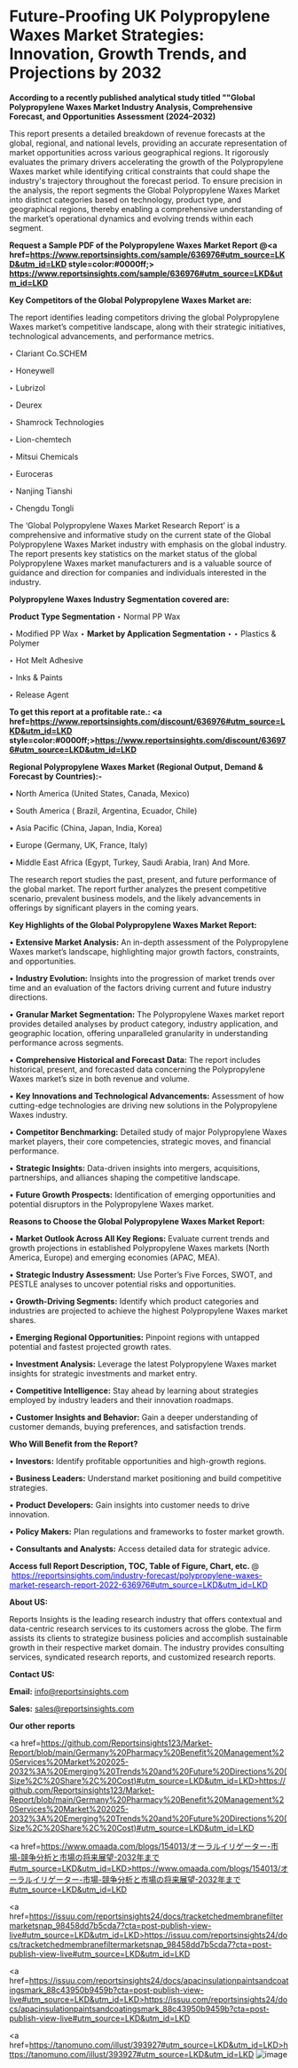 # Future-Proofing UK Polypropylene Waxes Market Strategies: Innovation, Growth Trends, and Projections by 2032

<strong>According to a recently published analytical study titled ""Global Polypropylene Waxes Market Industry Analysis, Comprehensive Forecast, and Opportunities Assessment (2024–2032)</strong>

This report presents a detailed breakdown of revenue forecasts at the global, regional, and national levels, providing an accurate representation of market opportunities across various geographical regions. It rigorously evaluates the primary drivers accelerating the growth of the Polypropylene Waxes market while identifying critical constraints that could shape the industry's trajectory throughout the forecast period. To ensure precision in the analysis, the report segments the Global Polypropylene Waxes Market into distinct categories based on technology, product type, and geographical regions, thereby enabling a comprehensive understanding of the market’s operational dynamics and evolving trends within each segment.

<strong>Request a Sample PDF of the Polypropylene Waxes Market Report </strong><strong>@<a href=https://www.reportsinsights.com/sample/636976#utm_source=LKD&utm_id=LKD style=color:#0000ff;> https://www.reportsinsights.com/sample/636976#utm_source=LKD&utm_id=LKD</a></strong></font>

<strong>Key Competitors of the Global Polypropylene Waxes Market are:</strong>

The report identifies leading competitors driving the global Polypropylene Waxes market’s competitive landscape, along with their strategic initiatives, technological advancements, and performance metrics.

‣ Clariant
 Co.SCHEM

‣ Honeywell

‣ Lubrizol

‣ Deurex

‣ Shamrock Technologies

‣ Lion-chemtech

‣ Mitsui Chemicals

‣ Euroceras

‣ Nanjing Tianshi

‣ Chengdu Tongli

The ‘Global Polypropylene Waxes Market Research Report’ is a comprehensive and informative study on the current state of the Global Polypropylene Waxes Market industry with emphasis on the global industry. The report presents key statistics on the market status of the global Polypropylene Waxes market manufacturers and is a valuable source of guidance and direction for companies and individuals interested in the industry.

<strong>Polypropylene Waxes Industry Segmentation covered are:</strong>

<strong>Product Type Segmentation</strong>
‣
Normal PP Wax

‣ Modified PP Wax
‣ 
<strong>Market by Application Segmentation</strong>
‣
‣  Plastics & Polymer

‣ Hot Melt Adhesive

‣ Inks & Paints

‣ Release Agent

<strong>To get this report at a profitable rate.: <a href=https://www.reportsinsights.com/discount/636976#utm_source=LKD&utm_id=LKD style=color:#0000ff;>https://www.reportsinsights.com/discount/636976#utm_source=LKD&utm_id=LKD</a></strong></font>

<strong>Regional Polypropylene Waxes Market (Regional Output, Demand &amp; Forecast by Countries):-</strong>

• North America (United States, Canada, Mexico)

• South America ( Brazil, Argentina, Ecuador, Chile)

• Asia Pacific (China, Japan, India, Korea)

• Europe (Germany, UK, France, Italy)

• Middle East Africa (Egypt, Turkey, Saudi Arabia, Iran) And More.

The research report studies the past, present, and future performance of the global market. The report further analyzes the present competitive scenario, prevalent business models, and the likely advancements in offerings by significant players in the coming years.

<strong>Key Highlights of the Global Polypropylene Waxes Market Report:</strong>

• <strong>Extensive Market Analysis:</strong> An in-depth assessment of the Polypropylene Waxes market’s landscape, highlighting major growth factors, constraints, and opportunities.

• <strong>Industry Evolution:</strong> Insights into the progression of market trends over time and an evaluation of the factors driving current and future industry directions.

• <strong>Granular Market Segmentation:</strong> The Polypropylene Waxes market report provides detailed analyses by product category, industry application, and geographic location, offering unparalleled granularity in understanding performance across segments.

• <strong>Comprehensive Historical and Forecast Data:</strong> The report includes historical, present, and forecasted data concerning the Polypropylene Waxes market’s size in both revenue and volume.

• <strong>Key Innovations and Technological Advancements:</strong> Assessment of how cutting-edge technologies are driving new solutions in the Polypropylene Waxes industry.

• <strong>Competitor Benchmarking:</strong> Detailed study of major Polypropylene Waxes market players, their core competencies, strategic moves, and financial performance.

• <strong>Strategic Insights:</strong> Data-driven insights into mergers, acquisitions, partnerships, and alliances shaping the competitive landscape.

• <strong>Future Growth Prospects:</strong> Identification of emerging opportunities and potential disruptors in the Polypropylene Waxes market.

<strong>Reasons to Choose the Global Polypropylene Waxes Market Report:</strong>

• <strong>Market Outlook Across All Key Regions:</strong> Evaluate current trends and growth projections in established Polypropylene Waxes markets (North America, Europe) and emerging economies (APAC, MEA).

• <strong>Strategic Industry Assessment:</strong> Use Porter’s Five Forces, SWOT, and PESTLE analyses to uncover potential risks and opportunities.

• <strong>Growth-Driving Segments:</strong> Identify which product categories and industries are projected to achieve the highest Polypropylene Waxes market shares.

• <strong>Emerging Regional Opportunities:</strong> Pinpoint regions with untapped potential and fastest projected growth rates.

• <strong>Investment Analysis:</strong> Leverage the latest Polypropylene Waxes market insights for strategic investments and market entry.

• <strong>Competitive Intelligence:</strong> Stay ahead by learning about strategies employed by industry leaders and their innovation roadmaps.

• <strong>Customer Insights and Behavior:</strong> Gain a deeper understanding of customer demands, buying preferences, and satisfaction trends.

<strong>Who Will Benefit from the Report?</strong>

• <strong>Investors:</strong> Identify profitable opportunities and high-growth regions.

• <strong>Business Leaders:</strong> Understand market positioning and build competitive strategies.

• <strong>Product Developers:</strong> Gain insights into customer needs to drive innovation.

• <strong>Policy Makers:</strong> Plan regulations and frameworks to foster market growth.

• <strong>Consultants and Analysts:</strong> Access detailed data for strategic advice.
</ul>
<strong>Access full Report Description, TOC, Table of Figure, Chart, etc. </strong>@  <a href=https://reportsinsights.com/industry-forecast/polypropylene-waxes-market-research-report-2022-636976#utm_source=LKD&utm_id=LKD style=color:#0000ff;>https://reportsinsights.com/industry-forecast/polypropylene-waxes-market-research-report-2022-636976#utm_source=LKD&utm_id=LKD</a></font>

<strong><strong>About US</strong>:</strong>

Reports Insights is the leading research industry that offers contextual and data-centric research services to its customers across the globe. The firm assists its clients to strategize business policies and accomplish sustainable growth in their respective market domain. The industry provides consulting services, syndicated research reports, and customized research reports.

<strong>Contact US:</strong>

<p class=""""><b>Email:</b> <a href=mailto:info@reportsinsights.com>info@reportsinsights.com</a></p>
<p class=""""><b>Sales:</b> <a href=mailto:sales@reportsinsights.com>sales@reportsinsights.com</a></p>

<strong>Our other reports</strong>

<a href=https://github.com/Reportsinsights123/Market-Report/blob/main/Germany%20Pharmacy%20Benefit%20Management%20Services%20Market%202025-2032%3A%20Emerging%20Trends%20and%20Future%20Directions%20(Size%2C%20Share%2C%20Cost)#utm_source=LKD&utm_id=LKD>https://github.com/Reportsinsights123/Market-Report/blob/main/Germany%20Pharmacy%20Benefit%20Management%20Services%20Market%202025-2032%3A%20Emerging%20Trends%20and%20Future%20Directions%20(Size%2C%20Share%2C%20Cost)#utm_source=LKD&utm_id=LKD</a>

<a href=https://www.omaada.com/blogs/154013/オーラルイリゲーター-市場-競争分析と市場の将来展望-2032年まで#utm_source=LKD&utm_id=LKD>https://www.omaada.com/blogs/154013/オーラルイリゲーター-市場-競争分析と市場の将来展望-2032年まで#utm_source=LKD&utm_id=LKD</a>

<a href=https://issuu.com/reportsinsights24/docs/tracketchedmembranefiltermarketsnap_98458dd7b5cda7?cta=post-publish-view-live#utm_source=LKD&utm_id=LKD>https://issuu.com/reportsinsights24/docs/tracketchedmembranefiltermarketsnap_98458dd7b5cda7?cta=post-publish-view-live#utm_source=LKD&utm_id=LKD</a>

<a href=https://issuu.com/reportsinsights24/docs/apacinsulationpaintsandcoatingsmark_88c43950b9459b?cta=post-publish-view-live#utm_source=LKD&utm_id=LKD>https://issuu.com/reportsinsights24/docs/apacinsulationpaintsandcoatingsmark_88c43950b9459b?cta=post-publish-view-live#utm_source=LKD&utm_id=LKD</a>

<a href=https://tanomuno.com/illust/393927#utm_source=LKD&utm_id=LKD>https://tanomuno.com/illust/393927#utm_source=LKD&utm_id=LKD</a>
![image](https://github.com/user-attachments/assets/a0d62605-dbdf-434c-81ba-944624a50587)
